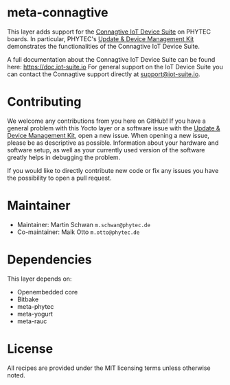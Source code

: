 meta-connagtive
===============

This layer adds support for the [Connagtive IoT Device Suite](https://phytec.iot-suite.io/login)
on PHYTEC boards. In particular, PHYTEC's [Update & Device Management Kit](https://www.phytec.de/en/produkte/development-kits/update-und-devicemanagement-kit/)
demonstrates the functionalities of the Connagtive IoT Device Suite.

A full documentation about the Connagtive IoT Device Suite can be found here:
https://doc.iot-suite.io For general support on the IoT Device Suite you can
contact the Connagtive support directly at [support@iot-suite.io](mailto:support@iot-suite.io).

Contributing
============

We welcome any contributions from you here on GitHub! If you have a general
problem with this Yocto layer or a software issue with the [Update & Device Management Kit](https://www.phytec.de/en/produkte/development-kits/update-und-devicemanagement-kit/),
open a new issue. When opening a new issue, please be as descriptive as
possible. Information about your hardware and software setup, as well as your
currently used version of the software greatly helps in debugging the problem.

If you would like to directly contribute new code or fix any issues you have the
possibility to open a pull request.

Maintainer
==========

* Maintainer: Martin Schwan `m.schwan@phytec.de`
* Co-maintainer: Maik Otto `m.otto@phytec.de`

Dependencies
============

This layer depends on:

* Openembedded core
* Bitbake
* meta-phytec
* meta-yogurt
* meta-rauc

License
=======

All recipes are provided under the MIT licensing terms unless otherwise noted.
